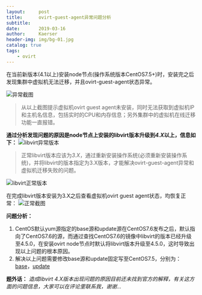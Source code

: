 ```yaml
---
layout:     post
title:      ovirt-guest-agent异常问题分析
subtitle:   
date:       2019-03-16
author:     Kaerser
header-img: img/bg-01.jpg
catalog: true
tags:
    - ovirt
---
```


在当前新版本(4.1以上)安装node节点(操作系统版本CentOS7.5+)时，安装完之后发现集群中虚拟机无法迁移，并且ovirt-guest-agent状态异常。

![异常截图](https://kaerser.github.io/img/screenshot/ovirt-guest-agent-cpu&mem-err.png)


>从以上截图提示虚拟机ovirt guest agent未安装，同时无法获取到虚拟机IP和主机名信息，包括实时的CPU和内存信息；另外集群中的虚拟机在线迁移功能一直报错。

**通过分析发现问题的原因是node节点上安装的libvirt版本升级到*4.X*以上，信息如下：**
![libvirt异常版本](https://kaerser.github.io/img/screenshot/ovirt-libvirt-4.5.0.png)

>正常libvirt版本应该为*3.X*，通过重新安装操作系统(必须重新安装操作系统)，并将libvirt的版本指定为3.X版本，才能解决ovirt-guest-agent异常和虚拟机迁移失败的问题。


![libvirt正常版本](https://kaerser.github.io/img/screenshot/ovirt-libvirt-3.9.0.png)

在完成libvirt版本安装为3.X之后查看虚拟机ovirt guest agent状态，均恢复正常：
![正常截图](https://kaerser.github.io/img/screenshot/ovirt-guest-agent-cpu&mem-active.png)

**问题分析：**

1. CentOS默认yum源指定的base源和update源在CentOS7.6发布之后，默认指向了CentOS7.6的源，而通过查找CentOS7.6的镜像中libvirt的版本已经升级至4.5.0，在安装ovirt node节点时默认将libvirt版本升级至4.5.0，这时导致出现以上问题的根本原因。
2. 解决以上问题需要修改base源和update固定写至CentOS7.5，分别为：[base](http://vault.centos.org/centos/7.5.1804/os/x86_64/)，[update](http://vault.centos.org/centos/7.5.1804/updates/x86_64/) 

**题外话：**
*造成libvirt 4.X版本出现问题的原因目前还未找到官方的解释，有关这方面的问题信息，大家可以在评论里联系我，谢谢...*

